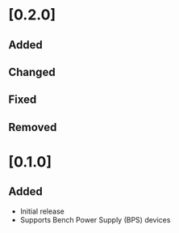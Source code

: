 # [0.2.0]
## Added
## Changed
## Fixed
## Removed

# [0.1.0]
## Added
- Initial release
- Supports Bench Power Supply (BPS) devices

